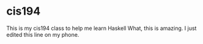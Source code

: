 # cis194
This is my cis194 class to help me learn Haskell
What, this is amazing. I just edited this line on my phone.